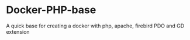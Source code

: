 # Docker-PHP-base
A quick base for creating a docker with php, apache, firebird PDO and GD extension
